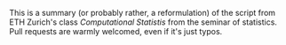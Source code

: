 This is a summary (or probably rather, a reformulation) of the 
script from ETH Zurich's class *Computational Statistis* from the 
seminar of statistics.
Pull requests are warmly welcomed, even if it's just typos.
